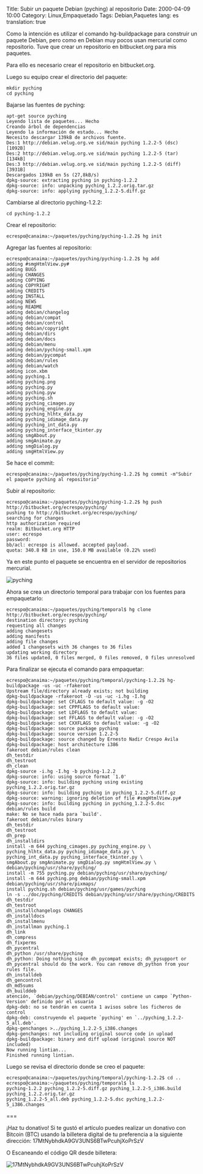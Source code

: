 Title: Subir un paquete Debian (pyching) al repositorio
Date: 2000-04-09 10:00
Category: Linux,Empaquetado
Tags: Debian,Paquetes
lang: es
translation: true

Como la intención es utilizar el comando hg-buildpackage para construir un paquete
Debian, pero como en Debian muy pocos usan mercurial como repositorio. Tuve que crear
un repositorio en bitbucket.org para mis paquetes.

Para ello es necesario crear el repositorio en bitbucket.org.

Luego su equipo crear el directorio del paquete:

```
mkdir pyching
cd pyching
```

Bajarse las fuentes de pyching:
```
apt-get source pyching
Leyendo lista de paquetes... Hecho
Creando árbol de dependencias
Leyendo la información de estado... Hecho
Necesito descargar 139kB de archivos fuente.
Des:1 http://debian.velug.org.ve sid/main pyching 1.2.2-5 (dsc) [1092B]
Des:2 http://debian.velug.org.ve sid/main pyching 1.2.2-5 (tar) [134kB]
Des:3 http://debian.velug.org.ve sid/main pyching 1.2.2-5 (diff) [3931B]
Descargados 139kB en 5s (27,8kB/s)
dpkg-source: extracting pyching in pyching-1.2.2
dpkg-source: info: unpacking pyching_1.2.2.orig.tar.gz
dpkg-source: info: applying pyching_1.2.2-5.diff.gz

```

Cambiarse al directorio pyching-1.2.2:

```
cd pyching-1.2.2
```

Crear el repositorio:

```
ecrespo@canaima:~/paquetes/pyching/pyching-1.2.2$ hg init
```

Agregar las fuentes al repositorio:

```
ecrespo@canaima:~/paquetes/pyching/pyching-1.2.2$ hg add
adding #smgHtmlView.py#
adding BUGS
adding CHANGES
adding COPYING
adding COPYRIGHT
adding CREDITS
adding INSTALL
adding NEWS
adding README
adding debian/changelog
adding debian/compat
adding debian/control
adding debian/copyright
adding debian/dirs
adding debian/docs
adding debian/menu
adding debian/pyching-small.xpm
adding debian/pycompat
adding debian/rules
adding debian/watch
adding icon.xbm
adding pyching.1
adding pyching.png
adding pyching.py
adding pyching.pyw
adding pyching.sh
adding pyching_cimages.py
adding pyching_engine.py
adding pyching_hlhtx_data.py
adding pyching_idimage_data.py
adding pyching_int_data.py
adding pyching_interface_tkinter.py
adding smgAbout.py
adding smgAnimate.py
adding smgDialog.py
adding smgHtmlView.py

```

Se hace el commit:

```
ecrespo@canaima:~/paquetes/pyching/pyching-1.2.2$ hg commit -m"Subir el paquete pyching al repositorio"
```

Subir al repositorio:

```
ecrespo@canaima:~/paquetes/pyching/pyching-1.2.2$ hg push http://bitbucket.org/ecrespo/pyching/
pushing to http://bitbucket.org/ecrespo/pyching/
searching for changes
http authorization required
realm: Bitbucket.org HTTP
user: ecrespo
password:
bb/acl: ecrespo is allowed. accepted payload.
quota: 340.8 KB in use, 150.0 MB available (0.22% used)
```

Ya en este punto el paquete se encuentra en el servidor de repositorios mercurial.


![pyching](./imagenes/pyching.png)

Ahora se crea un directorio temporal para trabajar con los fuentes para empaquetarlo:

```
ecrespo@canaima:~/paquetes/pyching/temporal$ hg clone http://bitbucket.org/ecrespo/pyching/
destination directory: pyching
requesting all changes
adding changesets
adding manifests
adding file changes
added 1 changesets with 36 changes to 36 files
updating working directory
36 files updated, 0 files merged, 0 files removed, 0 files unresolved

```

Para finalizar se ejecuta el comando para empaquetar:

```
ecrespo@canaima:~/paquetes/pyching/temporal/pyching-1.2.2$ hg-buildpackage -us -uc -rfakeroot
Upstream file/directory already exists; not building
dpkg-buildpackage -rfakeroot -D -us -uc -i.hg -I.hg
dpkg-buildpackage: set CFLAGS to default value: -g -O2
dpkg-buildpackage: set CPPFLAGS to default value:
dpkg-buildpackage: set LDFLAGS to default value:
dpkg-buildpackage: set FFLAGS to default value: -g -O2
dpkg-buildpackage: set CXXFLAGS to default value: -g -O2
dpkg-buildpackage: source package pyching
dpkg-buildpackage: source version 1.2.2-5
dpkg-buildpackage: source changed by Ernesto Nadir Crespo Avila
dpkg-buildpackage: host architecture i386
fakeroot debian/rules clean
dh_testdir
dh_testroot
dh_clean
dpkg-source -i.hg -I.hg -b pyching-1.2.2
dpkg-source: info: using source format `1.0'
dpkg-source: info: building pyching using existing pyching_1.2.2.orig.tar.gz
dpkg-source: info: building pyching in pyching_1.2.2-5.diff.gz
dpkg-source: warning: ignoring deletion of file #smgHtmlView.py#
dpkg-source: info: building pyching in pyching_1.2.2-5.dsc
debian/rules build
make: No se hace nada para `build'.
fakeroot debian/rules binary
dh_testdir
dh_testroot
dh_prep
dh_installdirs
install -m 644 pyching_cimages.py pyching_engine.py \
pyching_hlhtx_data.py pyching_idimage_data.py \
pyching_int_data.py pyching_interface_tkinter.py \
smgAbout.py smgAnimate.py smgDialog.py smgHtmlView.py \
debian/pyching/usr/share/pyching/
install -m 755 pyching.py debian/pyching/usr/share/pyching/
install -m 644 pyching.png debian/pyching-small.xpm debian/pyching/usr/share/pixmaps/
install pyching.sh debian/pyching/usr/games/pyching
ln -s ../doc/pyching/CREDITS debian/pyching/usr/share/pyching/CREDITS
dh_testdir
dh_testroot
dh_installchangelogs CHANGES
dh_installdocs
dh_installmenu
dh_installman pyching.1
dh_link
dh_compress
dh_fixperms
dh_pycentral
dh_python /usr/share/pyching
dh_python: Doing nothing since dh_pycompat exists; dh_pysupport or dh_pycentral should do the work. You can remove dh_python from your rules file.
dh_installdeb
dh_gencontrol
dh_md5sums
dh_builddeb
atención, `debian/pyching/DEBIAN/control' contiene un campo `Python-Version' definido por el usuario
dpkg-deb: no se tendrán en cuenta 1 avisos sobre los ficheros de control
dpkg-deb: construyendo el paquete `pyching' en `../pyching_1.2.2-5_all.deb'.
dpkg-genchanges >../pyching_1.2.2-5_i386.changes
dpkg-genchanges: not including original source code in upload
dpkg-buildpackage: binary and diff upload (original source NOT included)
Now running lintian...
Finished running lintian.

```

Luego se revisa el directorio donde se creo el paquete:

```
ecrespo@canaima:~/paquetes/pyching/temporal/pyching-1.2.2$ cd ..
ecrespo@canaima:~/paquetes/pyching/temporal$ ls
pyching-1.2.2 pyching_1.2.2-5.diff.gz pyching_1.2.2-5_i386.build pyching_1.2.2.orig.tar.gz
pyching_1.2.2-5_all.deb pyching_1.2.2-5.dsc pyching_1.2.2-5_i386.changes
```



===

¡Haz tu donativo!
Si te gustó el artículo puedes realizar un donativo con Bitcoin (BTC)
usando la billetera digital de tu preferencia a la siguiente
dirección: 17MtNybhdkA9GV3UNS6BTwPcuhjXoPrSzV

O Escaneando el código QR desde billetera:

![17MtNybhdkA9GV3UNS6BTwPcuhjXoPrSzV](./imagenes/17MtNybhdkA9GV3UNS6BTwPcuhjXoPrSzV.png)
